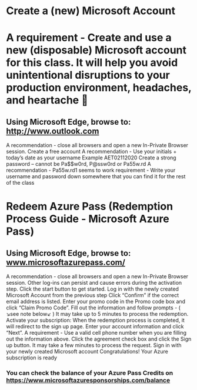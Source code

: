 # Create a (new) Microsoft Account

# A requirement - Create and use a new (disposable) Microsoft account for this class. It will help you avoid unintentional disruptions to your production environment, headaches, and heartache 

## Using Microsoft Edge, browse to: http://www.outlook.com 

A recommendation - close all browsers and open a new In-Private Browser session.
Create a free account
A recommendation - Use your initials + today’s date as your username
Example AET02112020 
Create a strong password – cannot be Pa$$w0rd, P@ssw0rd or Pa55w.rd
A recommendation - Pa55w.rd1 seems to work
requirement - Write your username and password down somewhere that you can find it for the rest of the class 

# Redeem Azure Pass (Redemption Process Guide - Microsoft Azure Pass)

## Using Microsoft Edge, browse to: www.microsoftazurepass.com/   

A recommendation - close all browsers and open a new In-Private Browser session. Other log-ins can persist and cause errors during the activation step.
Click the start button to get started.
Log in with the newly created Microsoft Account from the previous step
Click “Confirm” if the correct email address is listed.
Enter your promo code in the Promo code box and click “Claim Promo Code”.
Fill out the information and follow prompts  - ( ↘see note below↙ )
It may take up to 5 minutes to process the redemption.
Activate your subscription:
When the redemption process is completed, it will redirect to the sign up page.
Enter your account information and click “Next”. A requirement - Use a valid cell phone number when you are filling out the information above.
Click the agreement check box and click the Sign up button.
It may take a few minutes to process the request.
Sign in with your newly created Microsoft account 
Congratulations! Your Azure subscription is ready

### You can check the balance of your Azure Pass Credits on https://www.microsoftazuresponsorships.com/balance
